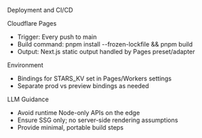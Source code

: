 Deployment and CI/CD

Cloudflare Pages

- Trigger: Every push to main
- Build command: pnpm install --frozen-lockfile && pnpm build
- Output: Next.js static output handled by Pages preset/adapter

Environment

- Bindings for STARS_KV set in Pages/Workers settings
- Separate prod vs preview bindings as needed

LLM Guidance

- Avoid runtime Node-only APIs on the edge
- Ensure SSG only; no server-side rendering assumptions
- Provide minimal, portable build steps
